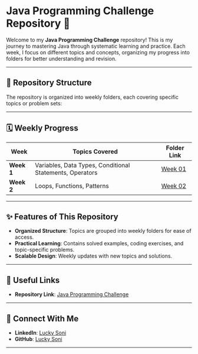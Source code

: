 # Java Programming Challenge Repository 🚀

Welcome to my **Java Programming Challenge** repository! This is my journey to mastering Java through systematic learning and practice. Each week, I focus on different topics and concepts, organizing my progress into folders for better understanding and revision.

---

## 📂 Repository Structure

The repository is organized into weekly folders, each covering specific topics or problem sets:


---

## 🗓️ Weekly Progress

| Week        | Topics Covered                                         | Folder Link                 |
|-------------|--------------------------------------------------------|-----------------------------|
| **Week 1**  | Variables, Data Types, Conditional Statements, Operators| [Week 01](./Week_01)        |
| **Week 2**  | Loops, Functions, Patterns                                       | [Week 02](./Week_02)        |

---

## ✨ Features of This Repository

- **Organized Structure**: Topics are grouped into weekly folders for ease of access.
- **Practical Learning**: Contains solved examples, coding exercises, and topic-specific problems.
- **Scalable Design**: Weekly updates with new topics and solutions.

---

## 🔗 Useful Links

- **Repository Link**: [Java Programming Challenge](https://github.com/luckysoni10/Java-Programming-Challenge)

---

## 🤝 Connect With Me

- **LinkedIn**: [Lucky Soni](https://www.linkedin.com/in/luckysoni10/)
- **GitHub**: [Lucky Soni](https://github.com/luckysoni10)

---